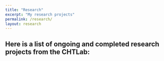 ```yaml
---
title: "Research"
excerpt: "My research projects"
permalink: /research/
layout: research
---
```


## **Here is a list of ongoing and completed research projects from the CHTLab:**
